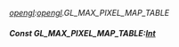 _[opengl](../../modules/opengl/opengl-module.md):[opengl](../../modules/opengl/opengl-module.md).GL\_MAX\_PIXEL\_MAP\_TABLE_
##### Const GL\_MAX\_PIXEL\_MAP\_TABLE:[Int](../../modules/wonkey/wonkey-types-int.md)
